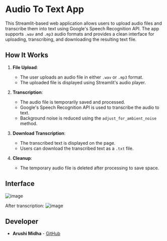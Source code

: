 # Audio To Text App

This Streamlit-based web application allows users to upload audio files and transcribe them into text using Google's Speech Recognition API. The app supports `.wav` and `.mp3` audio formats and provides a clean interface for uploading, transcribing, and downloading the resulting text file.

## How It Works

1. **File Upload**:
    - The user uploads an audio file in either `.wav` or `.mp3` format.
    - The uploaded file is displayed using Streamlit's audio player.

2. **Transcription**:
    - The audio file is temporarily saved and processed.
    - Google's Speech Recognition API is used to transcribe the audio to text.
    - Background noise is reduced using the `adjust_for_ambient_noise` method.

3. **Download Transcription**:
    - The transcribed text is displayed on the page.
    - Users can download the transcribed text as a `.txt` file.

4. **Cleanup**:
    - The temporary audio file is deleted after processing to save space.

## Interface
![image](https://github.com/user-attachments/assets/118bb9df-36d3-4383-9a79-d345345c7d85)

After transcription:
![image](https://github.com/user-attachments/assets/04abb1fa-d6f1-4534-8f1f-8c374548755d)

## Developer

- **Arushi Midha** - [GitHub](https://github.com/arushi-midha)




